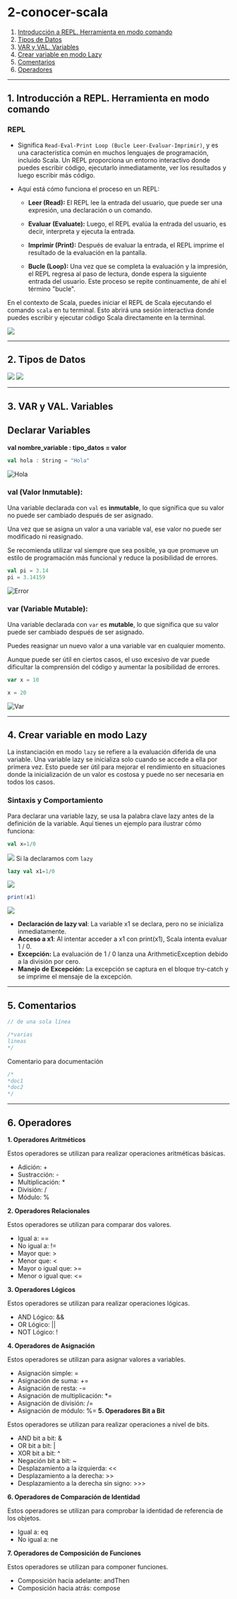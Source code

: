 # 2-conocer-scala
1. [Introducción a REPL. Herramienta en modo comando](#schema1)
2. [Tipos de Datos](#schema2)
3. [VAR y VAL. Variables](#schema3)
4. [Crear variable en modo Lazy](#schema4)
5. [Comentarios](#schema5)
6. [Operadores](#schema6)

<hr>

<a name="schema1"></a>

## 1. Introducción a REPL. Herramienta en modo comando


### **REPL**
- Significa `Read-Eval-Print Loop (Bucle Leer-Evaluar-Imprimir)`, y es una característica común en muchos lenguajes de programación, incluido Scala. Un REPL proporciona un entorno interactivo donde puedes escribir código, ejecutarlo inmediatamente, ver los resultados y luego escribir más código.

- Aquí está cómo funciona el proceso en un REPL:

    - **Leer (Read):** El REPL lee la entrada del usuario, que puede ser una expresión, una declaración o un comando.

    - **Evaluar (Evaluate):** Luego, el REPL evalúa la entrada del usuario, es decir, interpreta y ejecuta la entrada.

    - **Imprimir (Print):** Después de evaluar la entrada, el REPL imprime el resultado de la evaluación en la pantalla.

    - **Bucle (Loop):** Una vez que se completa la evaluación y la impresión, el REPL regresa al paso de lectura, donde espera la siguiente entrada del usuario. Este proceso se repite continuamente, de ahí el término "bucle".

En el contexto de Scala, puedes iniciar el REPL de Scala ejecutando el comando `scala` en tu terminal. Esto abrirá una sesión interactiva donde puedes escribir y ejecutar código Scala directamente en la terminal.

![](./img/scala.png)


<hr>

<a name="schema2"></a>

## 2. Tipos de Datos

![](./img/datos_1.png)
![](./img/datos_2.png)

<hr>

<a name="schema3"></a>

## 3. VAR y VAL. Variables


## Declarar Variables

**val nombre_variable : tipo_datos = valor**

```scala
val hola : String = "Hola"
```
![Hola](./img/hola.png)

### **val (Valor Inmutable):**

Una variable declarada con `val` es **inmutable**, lo que significa que su valor no puede ser cambiado después de ser asignado.

Una vez que se asigna un valor a una variable val, ese valor no puede ser modificado ni reasignado.

Se recomienda utilizar val siempre que sea posible, ya que promueve un estilo de programación más funcional y reduce la posibilidad de errores.
```scala
val pi = 3.14
pi = 3.14159
```
![Error](./img/error_val.png)

### **var (Variable Mutable):**

Una variable declarada con `var` es **mutable**, lo que significa que su valor puede ser cambiado después de ser asignado.

Puedes reasignar un nuevo valor a una variable var en cualquier momento.

Aunque puede ser útil en ciertos casos, el uso excesivo de var puede dificultar la comprensión del código y aumentar la posibilidad de errores.
```scala
var x = 10

x = 20
```
![Var](./img/var.png)

<hr>

<a name="schema4"></a>

## 4. Crear variable en modo Lazy

La instanciación en modo `lazy` se refiere a la evaluación diferida de una variable. Una variable lazy se inicializa solo cuando se accede a ella por primera vez. Esto puede ser útil para mejorar el rendimiento en situaciones donde la inicialización de un valor es costosa y puede no ser necesaria en todos los casos.


### **Sintaxis y Comportamiento**
Para declarar una variable lazy, se usa la palabra clave lazy antes de la definición de la variable. Aquí tienes un ejemplo para ilustrar cómo funciona:

```scala
val x=1/0
```
![](./img/lazy_1.png)
Si la declaramos com `lazy`
```scala
lazy val x1=1/0
```
![](./img/lazy_2.png)

```scala
print(x1)
```
![](./img/lazy_3.png)

- **Declaración de lazy val**: La variable x1 se declara, pero no se inicializa inmediatamente.
- **Acceso a x1**: Al intentar acceder a x1 con print(x1), Scala intenta evaluar 1 / 0.
- **Excepción:** La evaluación de 1 / 0 lanza una ArithmeticException debido a la división por cero.
- **Manejo de Excepción:** La excepción se captura en el bloque try-catch y se imprime el mensaje de la excepción.

<hr>

<a name="schema5"></a>

## 5. Comentarios

```scala
// de una sola línea
```
```scala
/*varias
lineas
*/
```
Comentario para documentación
```scala
/*
*doc1
*doc2
*/
```
<hr>

<a name="schema6"></a>

## 6. Operadores

**1. Operadores Aritméticos**

Estos operadores se utilizan para realizar operaciones aritméticas básicas.

- Adición: +
- Sustracción: -
- Multiplicación: *
- División: /
- Módulo: %

**2. Operadores Relacionales**

Estos operadores se utilizan para comparar dos valores.

- Igual a: ==
- No igual a: !=
- Mayor que: >
- Menor que: <
- Mayor o igual que: >=
- Menor o igual que: <=


**3. Operadores Lógicos**

Estos operadores se utilizan para realizar operaciones lógicas.

- AND Lógico: &&
- OR Lógico: ||
- NOT Lógico: !


**4. Operadores de Asignación**

Estos operadores se utilizan para asignar valores a variables.

- Asignación simple: =
- Asignación de suma: +=
- Asignación de resta: -=
- Asignación de multiplicación: *=
- Asignación de división: /=
- Asignación de módulo: %=
**5. Operadores Bit a Bit**

Estos operadores se utilizan para realizar operaciones a nivel de bits.

- AND bit a bit: &
- OR bit a bit: |
- XOR bit a bit: ^
- Negación bit a bit: ~
- Desplazamiento a la izquierda: <<
- Desplazamiento a la derecha: >>
- Desplazamiento a la derecha sin signo: >>>

**6. Operadores de Comparación de Identidad**

Estos operadores se utilizan para comprobar la identidad de referencia de los objetos.

- Igual a: eq
- No igual a: ne

**7. Operadores de Composición de Funciones**

Estos operadores se utilizan para componer funciones.

- Composición hacia adelante: andThen
- Composición hacia atrás: compose